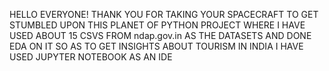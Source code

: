 HELLO EVERYONE! THANK YOU FOR TAKING YOUR SPACECRAFT TO GET STUMBLED UPON THIS PLANET OF PYTHON PROJECT WHERE I HAVE USED ABOUT 15 CSVS FROM ndap.gov.in AS THE DATASETS AND DONE EDA ON IT SO AS TO GET INSIGHTS ABOUT TOURISM IN INDIA
I HAVE USED JUPYTER NOTEBOOK AS AN IDE
